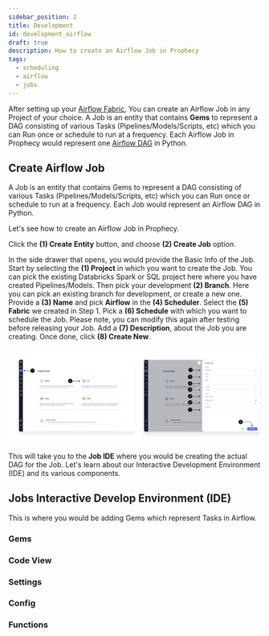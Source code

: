 ```yaml
---
sidebar_position: 2
title: Development
id: development_airflow
draft: true
description: How to create an Airflow Job in Prophecy
tags:
  - scheduling
  - airflow
  - jobs
---
```


After setting up your [Airflow Fabric](../setup/setup.md), You can create an Airflow Job in any Project of your choice.
A Job is an entity that contains **Gems** to represent a DAG consisting of various Tasks (Pipelines/Models/Scripts, etc) which you can Run once or schedule to run at a frequency.
Each Airflow Job in Prophecy would represent one [Airflow DAG](https://airflow.apache.org/docs/apache-airflow/stable/core-concepts/dags.html) in Python.

## Create Airflow Job

A Job is an entity that contains Gems to represent a DAG consisting of various Tasks (Pipelines/Models/Scripts, etc) which you can Run once or schedule to run at a frequency. Each Job would represent an Airflow DAG in Python.

Let's see how to create an Airflow Job in Prophecy.

Click the **(1) Create Entity** button, and choose **(2) Create Job** option.

In the side drawer that opens, you would provide the Basic Info of the Job. Start by selecting the **(1) Project** in which you want to create the Job. You can pick the existing Databricks Spark or SQL project here where you have created Pipelines/Models.
Then pick your development **(2) Branch**. Here you can pick an existing branch for development, or create a new one. Provide a **(3) Name** and pick **Airflow** in the **(4) Scheduler**. Select the **(5) Fabric** we created in Step 1.
Pick a **(6) Schedule** with which you want to schedule the Job. Please note, you can modify this again after testing before releasing your Job.
Add a **(7) Description**, about the Job you are creating. Once done, click **(8) Create New**.

![Create_Job](img/Create_Job.png)

This will take you to the **Job IDE** where you would be creating the actual DAG for the Job.
Let's learn about our Interactive Development Environment (IDE) and its various components.

## Jobs Interactive Develop Environment (IDE)

This is where you would be adding Gems which represent Tasks in Airflow.

### Gems

### Code View

### Settings

### Config

### Functions
